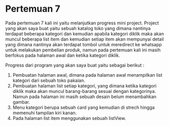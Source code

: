 # Pertemuan 7
Pada pertemuan 7 kali ini yaitu melanjutkan progress mini project. 
Project yang akan saya buat yaitu sebuah katalog toko yang dimana nantinya terdapat beberapa kategori dan kemudian apabila kategori diklik maka akan muncul beberapa list item dan kemudian setiap item akan mempunyai detail yang dimana nantinya akan terdapat tombol untuk meredirect ke whatsapp untuk melakukan pembelian produk, namun pada pertemuan kali ini masih berfokus pada halaman awal dan ketika kategori diklik.

Progress dari program yang akan saya buat yaitu sebagai berikut : 
1. Pembuatan halaman awal, dimana pada halaman awal menampilkan list kategori dari sebuah toko pakaian.
2. Pembuatan halaman list setiap kategori, yang dimana ketika kategori diklik maka akan muncul barang-barang sesuai dengan kategorinya. Namun pada halaman ini masih sebuah desain belum menambahkan gambar.
3. Menu kategori berupa sebuah card yang kemudian di strech hingga memenuhi tampilan kiri kanan.
4. Pada halaman list item menggunakan sebuah listView.
